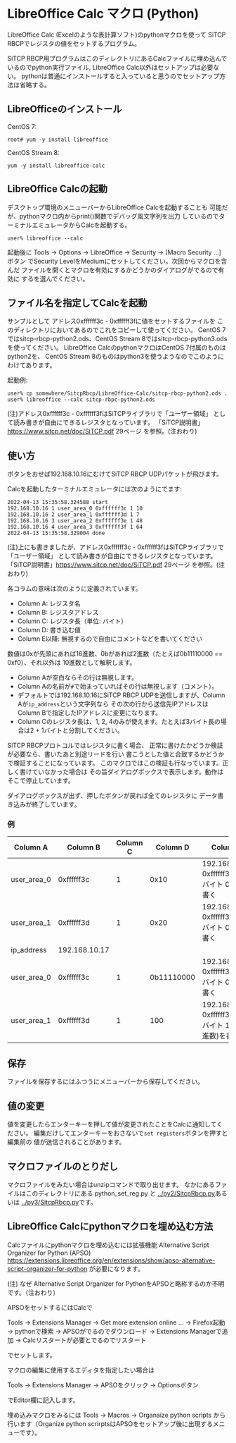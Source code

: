 # LibreOffice Calc マクロ (Python)

LibreOffice Calc (Excelのような表計算ソフト)のpythonマクロを使って
SiTCP RBCPでレジスタの値をセットするプログラム。

SiTCP RBCP用プログラムはこのディレクトリにあるCalcファイルに埋め込んで
いるのでpython実行ファイル, LibreOffice Calc以外はセットアップは必要ない。
pythonは普通にインストールすると入っていると思うのでセットアップ方法は省略する。

## LibreOfficeのインストール

CentOS 7:
```
root# yum -y install libreoffice
```

CentOS Stream 8:
```
yum -y install libreoffice-calc
```

## LibreOffice Calcの起動

デスクトップ環境のメニューバーからLibreOffice Calcを起動することも
可能だが、pythonマクロ内からprint()関数でデバッグ風文字列を出力
しているのでターミナルエミュレータからCalcを起動する。

```
user% libreoffice --calc
```

起動後に
Tools -> Options -> LibreOffice -> Security -> [Macro Security ...] ボタン
でSecurity LevelをMediumにセットしてください。次回からマクロを含んだ
ファイルを開くとマクロを有効にするかどうかのダイアログがでるので有効に
するを選んでください。

## ファイル名を指定してCalcを起動

サンプルとして
アドレス0xffffff3c - 0xffffff3fに値をセットするファイルを
このディレクトリにおいてあるのでこれをコピーして使ってください。
CentOS 7ではsitcp-rbcp-python2.ods、CentOS Stream 8ではsitcp-rbcp-python3.ods
を使ってください。
LibreOffice CalcのpythonマクロはCentOS 7付属のものはpython2を、
CentOS Stream 8のものはpython3を使うようなのでこのようにわけてあります。

起動例:

```
user% cp somewhere/SitcpRbcp/LibreOffice-Calc/sitcp-rbcp-python2.ods .
user% libreoffice --calc sitcp-rbpc-python2.ods
```

(注)アドレス0xffffff3c - 0xffffff3fはSiTCPライブラリで「ユーザー領域」
として読み書きが自由にできるレジスタとなっています。
「SiTCP説明書」https://www.sitcp.net/doc/SiTCP.pdf 29ページ
を参照。(注おわり)

## 使い方

ボタンをおせば192.168.10.16にむけてSiTCP RBCP UDPパケットが飛びます。

Calcを起動したターミナルエミュレータには次のようにでます:

```
2022-04-13 15:35:58.324588 start
192.168.10.16 1 user_area_0 0xffffff3c 1 10
192.168.10.16 2 user_area_1 0xffffff3d 1 7
192.168.10.16 3 user_area_2 0xffffff3e 1 48
192.168.10.16 4 user_area_3 0xffffff3f 1 64
2022-04-13 15:35:58.329004 done
```

(注)上にも書きましたが、アドレス0xffffff3c - 0xffffff3fはSiTCPライブラリで「ユーザー領域」
として読み書きが自由にできるレジスタとなっています。
「SiTCP説明書」https://www.sitcp.net/doc/SiTCP.pdf 29ページ
を参照。(注おわり)

各コラムの意味は次のように定義されています。

- Column A: レジスタ名
- Column B: レジスタアドレス
- Column C: レジスタ長（単位: バイト）
- Column D: 書き込む値
- Column E以降: 無視するので自由にコメントなどを書いてください

数値は0xが先頭にあれば16進数、0bがあれば2進数（たとえば0b11110000 == 0xf0）、それ以外は
10進数として解釈します。

- Column Aが空白ならその行は無視します。
- Column Aの名前が``#``で始まっていればその行は無視します（コメント）。
- デフォルトでは192.168.10.16にSiTCP RBCP UDPを送信しますが、Column Aが``ip_address``という文字列なら
その次の行から送信先IPアドレスはColumn Bで指定したIPアドレスに変更になります。
- Column Cのレジスタ長は、1, 2, 4のみが使えます。たとえば3バイト長の場合は2 + 1バイトと分割してください。

SiTCP RBCPプロトコルではレジスタに書く場合、
正常に書けたかどうか検証が必要なら、書いたあと別途リードを行い
書こうとした値と合致するかどうかで検証することになっています。
このマクロではこの検証も行なっています。正しく書けていなかった場合は
その旨ダイアログボックスで表示します。動作はそこで停止しています。

ダイアログボックスが出ず、押したボタンが戻れば全てのレジスタに
データ書き込みが終了しています。

### 例

| Column A    | Column B   | Column C | Column D | Column E |
--------------|------------|----------|----------|----------|
| user_area_0 | 0xffffff3c |        1 | 0x10     | 192.168.10.16 0xffffff3c に1バイト 0x10を書く |
| user_area_1 | 0xffffff3d |        1 | 0x20     | 192.168.10.16 0xffffff3d に1バイト 0x20を書く |
| ip_address  | 192.168.10.17 |        |          |
| user_area_0 | 0xffffff3c |1         | 0b11110000 | 192.168.10.17 0xffffff3c に1バイト 0xf0を書く |
| user_area_1 | 0xffffff3d |        1 | 100    | 192.168.10.17 0xffffff3d に1バイト 100(10進数)を書く |

## 保存

ファイルを保存するにはふつうにメニューバーから保存してください。

## 値の変更

値を変更したらエンターキーを押して値が変更されたことをCalcに通知してください。
編集だけしてエンターキーをおさないで``set registers``ボタンを押すと編集前の
値が送信されることがあります。

## マクロファイルのとりだし

マクロファイルをみたい場合はunzipコマンドで取り出せます。
なかにあるファイルはこのディレクトリにある
python_set_reg.py
と
[../py2/SitcpRbcp.py](../py2/SitcpRbcp.py)あるいは
[../py3/SitcpRbcp.py](../py3/SitcpRbcp.py)です。

## LibreOffice Calcにpythonマクロを埋め込む方法

Calcファイルにpythonマクロを埋め込むには拡張機能
Alternative Script Organizer for Python (APSO)
https://extensions.libreoffice.org/en/extensions/show/apso-alternative-script-organizer-for-python
が必要になります。

(注)
なぜ
Alternative Script Organizer for PythonをAPSOと略称するのか不明です。（注おわり）

APSOをセットするにはCalcで

Tools -> Extensions Manager -> Get more extension online ... -> 
Firefox起動 -> pythonで検索 -> APSOがでるのでダウンロード ->
Extensions Managerで追加 -> Calcリスタートが必要とでるのでリスタート

でセットします。

マクロの編集に使用するエディタを指定したい場合は

Tools -> Extensions Manager -> APSOをクリック -> Optionsボタン

でEditor欄に記入します。

埋め込みマクロをみるには
Tools -> Macros -> Organaize python scripts
から行います（Organize python scrirptsはAPSOをセットアップ後に出現するメニューです）。
